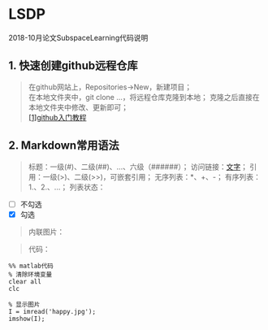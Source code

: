 # LSDP
2018-10月论文SubspaceLearning代码说明


## 1. 快速创建github远程仓库
> 在github网站上，Repositories->New，新建项目；  
> 在本地文件夹中，git clone ...，将远程仓库克隆到本地； 
> 克隆之后直接在本地文件夹中修改、更新即可；  
> [[1]github入门教程](https://www.jianshu.com/p/7f8c80056233)

## 2. Markdown常用语法
> 标题：一级(#)、二级(##)、...、六级（######）；
> 访问链接：[文字](网址)；
> 引用：一级(>)、二级(>>)，可嵌套引用；
> 无序列表：*、+、-；
> 有序列表：1.、2.、...；
> 列表状态：
- [ ] 不勾选
- [x] 勾选
> 内联图片：


> 代码：
```
%% matlab代码
% 清除环境变量
clear all
clc

% 显示图片
I = imread('happy.jpg');
imshow(I);
```
>   

